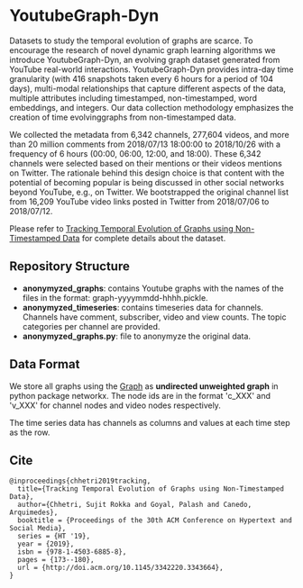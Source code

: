 # YoutubeGraph-Dyn
Datasets to study the temporal evolution of graphs are scarce. To encourage the research of novel dynamic graph learning algorithms we introduce YoutubeGraph-Dyn, an evolving graph dataset generated from YouTube real-world interactions. YoutubeGraph-Dyn provides intra-day time granularity (with 416 snapshots taken every 6 hours for a period of 104 days), multi-modal relationships that capture different aspects of the data, multiple attributes including timestamped, non-timestamped, word embeddings, and integers. Our data collection methodology emphasizes the creation of time evolvinggraphs from non-timestamped data. 

We  collected  the  metadata  from  6,342  channels, 277,604 videos, and more than 20 million comments from 2018/07/13 18:00:00 to 2018/10/26 with a frequency of 6 hours (00:00, 06:00, 12:00, and 18:00). These 6,342 channels were selected based on their mentions or their videos mentions on Twitter. The rationale behind this design choice is that content with the potential of becoming popular is being discussed in other social networks beyond YouTube, e.g., on Twitter. We bootstrapped the original channel list from 16,209 YouTube video links posted in Twitter from 2018/07/06 to 2018/07/12.

Please refer to [Tracking Temporal Evolution of Graphs using Non-Timestamped Data](https://arxiv.org/abs/1907.02222) for complete details about the dataset.

## Repository Structure
* **anonymyzed_graphs**: contains Youtube graphs with the names of the files in the format: graph-yyyymmdd-hhhh.pickle. 
* **anonymyzed_timeseries**: contains timeseries data for channels. Channels have comment, subscriber, video and view counts. The topic categories per channel are provided.
* **anonymyzed_graphs.py**: file to anonymyze the original data.

## Data Format
We store all graphs using the [Graph](https://networkx.github.io/documentation/stable/reference/classes/graph.html) as **undirected unweighted graph** in python package networkx. The node ids are in the format 'c_XXX' and 'v_XXX' for channel nodes and video nodes respectively.

The time series data has channels as columns and values at each time step as the row.

## Cite
    @inproceedings{chhetri2019tracking,
      title={Tracking Temporal Evolution of Graphs using Non-Timestamped Data},
      author={Chhetri, Sujit Rokka and Goyal, Palash and Canedo, Arquimedes},
      booktitle = {Proceedings of the 30th ACM Conference on Hypertext and Social Media},
      series = {HT '19},
      year = {2019},
      isbn = {978-1-4503-6885-8},
      pages = {173--180},
      url = {http://doi.acm.org/10.1145/3342220.3343664},
    }
